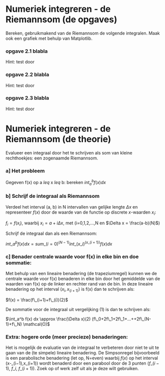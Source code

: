 # Numeriek integreren - de Riemannsom  (de opgaves)

Bereken, gebruikmakend van de Riemannsom de volgende integralen. 
Maak ook een grafiek met behulp van Matplotlib.

### opgave 2.1 blabla
Hint: test door

### opgave 2.2 blabla
Hint: test door

### opgave 2.3 blabla
Hint: test door



# Numeriek integreren - de Riemannsom  (de theorie)

Evalueer een integraal door het te schrijven als som van kleine rechthoekjes: een zogenaamde Riemannsom.

### a] Het probleem
Gegeven f(x) op a $leq$ x $leq$ b: bereken $int_a^b f(x)dx$

### b] Schrijf de integraal als Riemannsom

Verdeel het interval (a, b) in N intervallen van gelijke lengte $\Delta x$ en 
representeer $f(x)$ door de waarde van de functie op discrete $x$-waarden $x_i$:

$f_i=f(x_i)$, waarbij $x_i = a + i \Delta x$, met  (i=0,1,2,...,N en $\Delta x = \frac(a-b)(N)$) 

Schrijf de integraal dan als een Riemannsom:

$int\_a^b f(x) dx = sum\_(i=0)^(N-1) int\_(x\_i)^(x\_(i+1)) f(x) dx$

### c] Benader centrale waarde voor f(x) in elke bin en doe sommatie:

Met behulp van een lineaire benadering (de trapeziumregel) kunnen we de centrale waarde voor 
f(x) benaderen in elke bin door het gemiddelde van de waarden van f(x) op de linker en rechter 
rand van de bin. In deze lineaire benadering op het interval $(x_i,x_(i+1))$ is f(x) dan te schrijven als:

$f(x) = \frac(f\_(i+1)+f\_(i))(2)$

De sommatie voor de integraal uit vergelijking (1) is dan te schrijven als:

$\int_a^b f(x) dx \approx \frac(\Delta x)(2) (f\_0+2f\_1+2f\_1+...++2f\_(N-1)+f\_N) \mathcal(O)$ 


### Extra: hogere orde (meer precieze) benaderingen:

Het is mogelijk de evaluatie van de integraal te verbeteren door niet te uit te gaan van de 
(te simpele) lineaire benadering. De Simpsonregel bijvoorbeeld is een parabolische benadering 
(let op, N=even) waarbij $f(x)$ op het interval (x-_(i−1),x\_(i+1)) wordt benaderd door een parabool door 
de 3 punten ($f\_(i−1)$, $f\_i$, $f\_(i+1)$). Zoek op of werk zelf uit als je deze wilt gebruiken.


